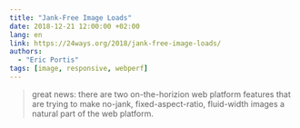 ```yaml
---
title: "Jank-Free Image Loads"
date: 2018-12-21 12:00:00 +02:00
lang: en
link: https://24ways.org/2018/jank-free-image-loads/
authors:
  - "Eric Portis"
tags: [image, responsive, webperf]
---
```


> great news: there are two on-the-horizion web platform features that are trying to make no-jank, fixed-aspect-ratio, fluid-width images a natural part of the web platform.
